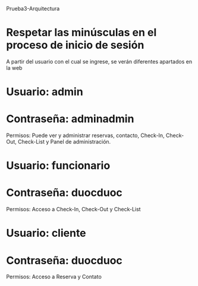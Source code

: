 Prueba3-Arquitectura

# Respetar las minúsculas en el proceso de inicio de sesión
  A partir del usuario con el cual se ingrese, se verán diferentes apartados en la web

# Usuario: admin
# Contraseña: adminadmin
 Permisos: Puede ver y administrar reservas, contacto, Check-In, Check-Out, Check-List y Panel de administración.

# Usuario: funcionario
# Contraseña: duocduoc
  Permisos: Acceso a Check-In, Check-Out y Check-List

# Usuario: cliente
# Contraseña: duocduoc 
  Permisos: Acceso a Reserva y Contato
